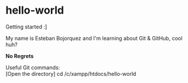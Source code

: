 # hello-world
Getting started :]

My name is Esteban Bojorquez and I'm learning about Git & GitHub, cool huh?

**No Regrets**

Useful Git commands:<br>
[Open the directory] cd /c/xampp/htdocs/hello-world